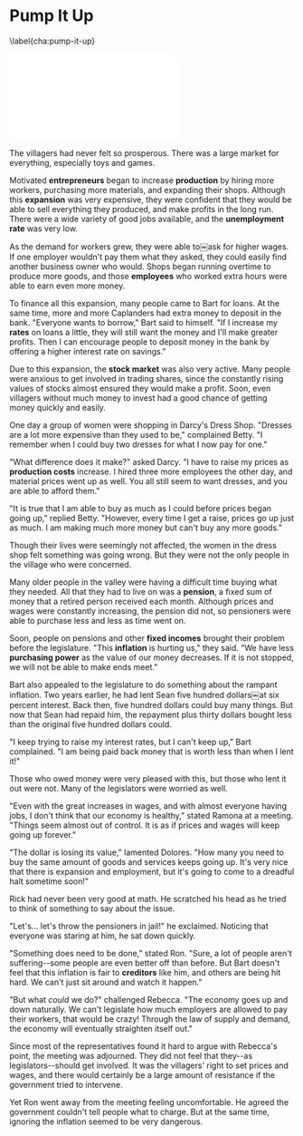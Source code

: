 # Pump It Up
\label{cha:pump-it-up}

![A Shocked Shopper Examines a Pricetag](images/illustrations/expensive-dress-shop.pdf)

The villagers had never felt so prosperous. There was a large market for everything, especially toys and games.

Motivated **entrepreneurs** began to increase **production** by hiring more workers, purchasing more materials, and expanding their shops. Although this **expansion** was very expensive, they were confident that they would be able to sell everything they produced, and make profits in the long run.  There were a wide variety of good jobs available, and the **unemployment rate** was very low.

As the demand for workers grew, they were able to￼ask for higher wages. If one employer wouldn't pay them what they asked, they could easily find another business owner who would. Shops began running overtime to produce more goods, and those **employees** who worked extra hours were able to earn even more money.

To finance all this expansion, many people came to Bart for loans. At the same time, more and more Caplanders had extra money to deposit in the bank. "Everyone wants to borrow," Bart said to himself. "If I increase my **rates** on loans a little, they will still want the money and I'll make greater profits. Then I can encourage people to deposit money in the bank by offering a higher interest rate on savings."

Due to this expansion, the **stock market** was also very active. Many people were anxious to get involved in trading shares, since the constantly rising values of stocks almost ensured they would make a profit. Soon, even villagers without much money to invest had a good chance of getting money quickly and easily.

One day a group of women were shopping in Darcy's Dress Shop. "Dresses are a lot more expensive than they used to be," complained Betty. "I remember when I could buy two dresses for what I now pay for one."

"What difference does it make?" asked Darcy. "I have to raise my prices as **production costs** increase. I hired three more employees the other day, and material prices went up as well. You all still seem to want dresses, and you are able to afford them."

"It is true that I am able to buy as much as I could before prices began going up," replied Betty. "However, every time I get a raise, prices go up just as much. I am making much more money but can't buy any more goods."

Though their lives were seemingly not affected, the women in the dress shop felt something was going wrong. But they were not the only people in the village who were concerned.

Many older people in the valley were having a difficult time buying what they needed. All that they had to live on was a **pension**, a fixed sum of money that a retired person received each month. Although prices and wages were constantly increasing, the pension did not, so pensioners were able to purchase less and less as time went on.

Soon, people on pensions and other **fixed incomes** brought their problem before the legislature. "This **inflation** is hurting us," they said. "We have less **purchasing power** as the value of our money decreases. If it is not stopped, we will not be able to make ends meet."

Bart also appealed to the legislature to do something about the rampant inflation. Two years earlier, he had lent Sean five hundred dollars￼at six percent interest. Back then, five hundred dollars could buy many things. But now that Sean had repaid him, the repayment plus thirty dollars bought less than the original five hundred dollars could.

"I keep trying to raise my interest rates, but I can't keep up," Bart complained. "I am being paid back money that is worth less than when I lent it!"

Those who owed money were very pleased with this, but those who lent it out were not.
Many of the legislators were worried as well.

"Even with the great increases in wages, and with almost everyone having jobs, I don't think that our economy is healthy," stated Ramona at a meeting. "Things seem almost out of control. It is as if prices and wages will keep going up forever."

"The dollar is losing its value," lamented Dolores. "How many you need to buy the same amount of goods and services keeps going up. It's very nice that there is expansion and employment, but it's going to come to a dreadful halt sometime soon!"

Rick had never been very good at math. He scratched his head as he tried to think of something to say about the issue.

"Let's... let's throw the pensioners in jail!" he exclaimed. Noticing that everyone was staring at him, he sat down quickly.

"Something does need to be done," stated Ron. "Sure, a lot of people aren't suffering--some people are even better off than before. But Bart doesn't feel that this inflation is fair to **creditors** like him, and others are being hit hard. We can't just sit around and watch it happen."

"But what *could* we do?" challenged Rebecca. "The economy goes up and down naturally. We can't legislate how much employers are allowed to pay their workers, that would be crazy! Through the law of supply and demand, the economy will eventually straighten itself out."

Since most of the representatives found it hard to argue with Rebecca's point, the meeting was adjourned. They did not feel that they--as legislators--should get involved. It was the villagers' right to set prices and wages, and there would certainly be a large amount of resistance if the government tried to intervene.

Yet Ron went away from the meeting feeling uncomfortable. He agreed the government couldn't tell people what to charge. But at the same time, ignoring the inflation seemed to be very dangerous.

